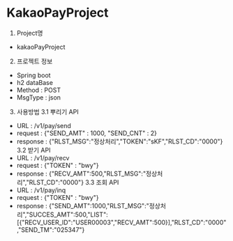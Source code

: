 # KakaoPayProject
1. Project명
 - kakaoPayProject
 
2. 프로젝트 정보
 - Spring boot
 - h2 dataBase
 - Method : POST
 - MsgType : json

3. 사용방법
 3.1 뿌리기 API
  - URL : /v1/pay/send
  - request  : {"SEND_AMT" : 1000, "SEND_CNT" : 2} 
  - response : {"RLST_MSG":"정상처리","TOKEN":"sKF","RLST_CD":"0000"}
 3.2 받기 API
  - URL : /v1/pay/recv
  - request  : {"TOKEN" : "bwy"}
  - response : {"RECV_AMT":500,"RLST_MSG":"정상처리","RLST_CD":"0000"}
 3.3 조회 API
  - URL : /v1/pay/inq
  - request  : {"TOKEN" : "bwy"}
  - response : {"SEND_AMT":1000,"RLST_MSG":"정상처리","SUCCES_AMT":500,"LIST":[{"RECV_USER_ID":"USER00003","RECV_AMT":500}],"RLST_CD":"0000","SEND_TM":"025347"}
